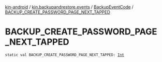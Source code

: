 [kin-android](../../index.md) / [kin.backupandrestore.events](../index.md) / [BackupEventCode](index.md) / [BACKUP_CREATE_PASSWORD_PAGE_NEXT_TAPPED](./-b-a-c-k-u-p_-c-r-e-a-t-e_-p-a-s-s-w-o-r-d_-p-a-g-e_-n-e-x-t_-t-a-p-p-e-d.md)

# BACKUP_CREATE_PASSWORD_PAGE_NEXT_TAPPED

`static val BACKUP_CREATE_PASSWORD_PAGE_NEXT_TAPPED: `[`Int`](https://kotlinlang.org/api/latest/jvm/stdlib/kotlin/-int/index.html)